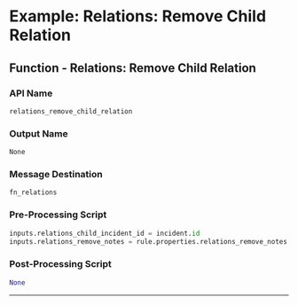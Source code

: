 <!--
    DO NOT MANUALLY EDIT THIS FILE
    THIS FILE IS AUTOMATICALLY GENERATED WITH resilient-sdk codegen
-->

# Example: Relations: Remove Child Relation

## Function - Relations: Remove Child Relation

### API Name
`relations_remove_child_relation`

### Output Name
`None`

### Message Destination
`fn_relations`

### Pre-Processing Script
```python
inputs.relations_child_incident_id = incident.id
inputs.relations_remove_notes = rule.properties.relations_remove_notes

```

### Post-Processing Script
```python
None
```

---

